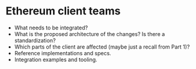 # Ethereum client teams

- What needs to be integrated?
- What is the proposed architecture of the changes? Is there a standardization?
- Which parts of the client are affected (maybe just a recall from Part 1)?
- Reference implementations and specs.
- Integration examples and tooling.
